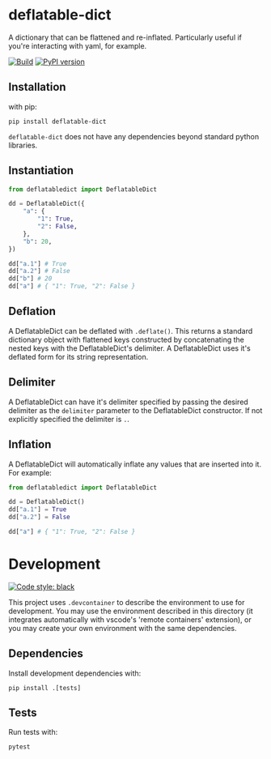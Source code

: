# deflatable-dict

A dictionary that can be flattened and re-inflated. Particularly useful if you're interacting with yaml, for example.

[![Build](https://github.com/JJ11teen/deflatable-dict/actions/workflows/build.yaml/badge.svg)](https://github.com/JJ11teen/deflatable-dict/actions/workflows/build.yaml)
[![PyPI version](https://badge.fury.io/py/deflatable-dict.svg)](https://pypi.org/project/deflatable-dict/)

## Installation

with pip:
```
pip install deflatable-dict
```
`deflatable-dict` does not have any dependencies beyond standard python libraries.

## Instantiation

```python
from deflatabledict import DeflatableDict

dd = DeflatableDict({
    "a": {
        "1": True,
        "2": False,
    },
    "b": 20,
})

dd["a.1"] # True
dd["a.2"] # False
dd["b"] # 20
dd["a"] # { "1": True, "2": False }
```

## Deflation
A DeflatableDict can be deflated with `.deflate()`. This returns a standard dictionary object with flattened keys constructed by concatenating the nested keys with the DeflatableDict's delimiter. A DeflatableDict uses it's deflated form for its string representation.

## Delimiter
A DeflatableDict can have it's delimiter specified by passing the desired delimiter as the `delimiter` parameter to the DeflatableDict constructor. If not explicitly specified the delimiter is `.`.

## Inflation
A DeflatableDict will automatically inflate any values that are inserted into it. For example:
```python
from deflatabledict import DeflatableDict

dd = DeflatableDict()
dd["a.1"] = True
dd["a.2"] = False

dd["a"] # { "1": True, "2": False }
```

# Development

[![Code style: black](https://img.shields.io/badge/code%20style-black-000000.svg)](https://github.com/psf/black)

This project uses `.devcontainer` to describe the environment to use for development. You may use the environment described in this directory (it integrates automatically with vscode's 'remote containers' extension), or you may create your own environment with the same dependencies.

## Dependencies
Install development dependencies with:

`pip install .[tests]`

## Tests
Run tests with:
```bash
pytest
```